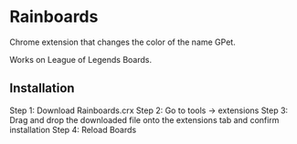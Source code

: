 # Rainboards
Chrome extension that changes the color of the name GPet.

Works on League of Legends Boards.

## Installation

Step 1: Download Rainboards.crx
Step 2: Go to tools -> extensions
Step 3: Drag and drop the downloaded file onto the extensions tab and confirm installation
Step 4: Reload Boards
